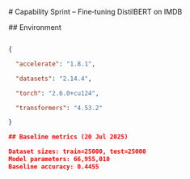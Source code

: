 \# Capability Sprint – Fine‑tuning DistilBERT on IMDB



\## Environment



```json

{

  "accelerate": "1.8.1",

  "datasets": "2.14.4",

  "torch": "2.6.0+cu124",

  "transformers": "4.53.2"

}

## Baseline metrics (20 Jul 2025)

Dataset sizes: train=25000, test=25000
Model parameters: 66,955,010
Baseline accuracy: 0.4455

